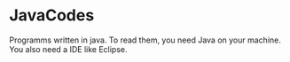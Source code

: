 # JavaCodes

Programms written in java. To read them, you need Java on your machine. You also need a IDE like Eclipse.

